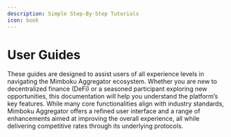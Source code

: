 ```yaml
---
description: Simple Step-By-Step Tutorials
icon: book
---
```


# User Guides

These guides are designed to assist users of all experience levels in navigating the Mimboku Aggregator ecosystem. Whether you are new to decentralized finance (DeFi) or a seasoned participant exploring new opportunities, this documentation will help you understand the platform’s key features. While many core functionalities align with industry standards, Mimboku Aggregator offers a refined user interface and a range of enhancements aimed at improving the overall experience, all while delivering competitive rates through its underlying protocols.
